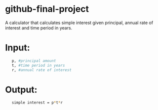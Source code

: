# github-final-project

A calculator that calculates simple interest given principal, annual rate of interest and time period in years.

# Input:  
```bash
   p, #principal amount  
   t, #time period in years  
   r, #annual rate of interest 
   ``` 
# Output: 
```bash
   simple interest = p*t*r 
   ``` 
